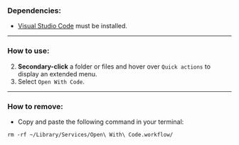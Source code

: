 ### Dependencies:
- [Visual Studio Code](https://code.visualstudio.com/) must be installed.

<hr>

### How to use:
2. **Secondary-click** a folder or files and hover over ```Quick actions``` to display an extended menu.
3. Select ```Open With Code```.

<hr>

### How to remove:
- Copy and paste the following command in your terminal:
```
rm -rf ~/Library/Services/Open\ With\ Code.workflow/
```
